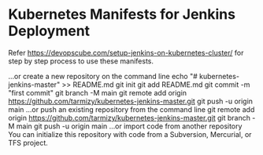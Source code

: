 # Kubernetes Manifests for Jenkins Deployment

Refer https://devopscube.com/setup-jenkins-on-kubernetes-cluster/ for step by step process to use these manifests.


…or create a new repository on the command line
echo "# kubernetes-jenkins-master" >> README.md
git init
git add README.md
git commit -m "first commit"
git branch -M main
git remote add origin https://github.com/tarmizy/kubernetes-jenkins-master.git
git push -u origin main
…or push an existing repository from the command line
git remote add origin https://github.com/tarmizy/kubernetes-jenkins-master.git
git branch -M main
git push -u origin main
…or import code from another repository
You can initialize this repository with code from a Subversion, Mercurial, or TFS project.